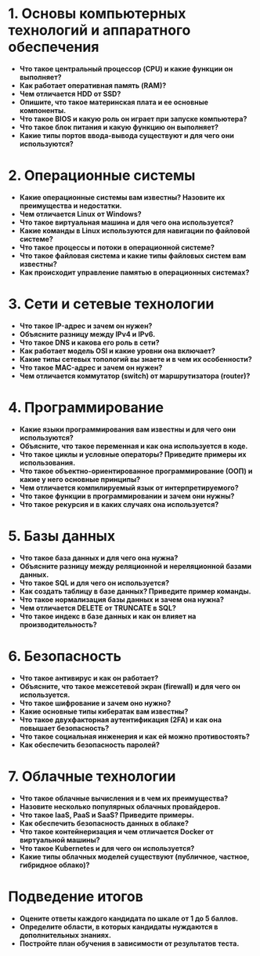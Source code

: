 # 1. Основы компьютерных технологий и аппаратного обеспечения

- **Что такое центральный процессор (CPU) и какие функции он выполняет?**
- **Как работает оперативная память (RAM)?**
- **Чем отличается HDD от SSD?**
- **Опишите, что такое материнская плата и ее основные компоненты.**
- **Что такое BIOS и какую роль он играет при запуске компьютера?**
- **Что такое блок питания и какую функцию он выполняет?**
- **Какие типы портов ввода-вывода существуют и для чего они используются?**

# 2. Операционные системы

- **Какие операционные системы вам известны? Назовите их преимущества и недостатки.**
- **Чем отличается Linux от Windows?**
- **Что такое виртуальная машина и для чего она используется?**
- **Какие команды в Linux используются для навигации по файловой системе?**
- **Что такое процессы и потоки в операционной системе?**
- **Что такое файловая система и какие типы файловых систем вам известны?**
- **Как происходит управление памятью в операционных системах?**

# 3. Сети и сетевые технологии

- **Что такое IP-адрес и зачем он нужен?**
- **Объясните разницу между IPv4 и IPv6.**
- **Что такое DNS и какова его роль в сети?**
- **Как работает модель OSI и какие уровни она включает?**
- **Какие типы сетевых топологий вы знаете и в чем их особенности?**
- **Что такое MAC-адрес и зачем он нужен?**
- **Чем отличается коммутатор (switch) от маршрутизатора (router)?**

# 4. Программирование

- **Какие языки программирования вам известны и для чего они используются?**
- **Объясните, что такое переменная и как она используется в коде.**
- **Что такое циклы и условные операторы? Приведите примеры их использования.**
- **Что такое объектно-ориентированное программирование (ООП) и какие у него основные принципы?**
- **Чем отличается компилируемый язык от интерпретируемого?**
- **Что такое функции в программировании и зачем они нужны?**
- **Что такое рекурсия и в каких случаях она используется?**

# 5. Базы данных

- **Что такое база данных и для чего она нужна?**
- **Объясните разницу между реляционной и нереляционной базами данных.**
- **Что такое SQL и для чего он используется?**
- **Как создать таблицу в базе данных? Приведите пример команды.**
- **Что такое нормализация базы данных и зачем она нужна?**
- **Чем отличается DELETE от TRUNCATE в SQL?**
- **Что такое индекс в базе данных и как он влияет на производительность?**

# 6. Безопасность

- **Что такое антивирус и как он работает?**
- **Объясните, что такое межсетевой экран (firewall) и для чего он используется.**
- **Что такое шифрование и зачем оно нужно?**
- **Какие основные типы кибератак вам известны?**
- **Что такое двухфакторная аутентификация (2FA) и как она повышает безопасность?**
- **Что такое социальная инженерия и как ей можно противостоять?**
- **Как обеспечить безопасность паролей?**

# 7. Облачные технологии

- **Что такое облачные вычисления и в чем их преимущества?**
- **Назовите несколько популярных облачных провайдеров.**
- **Что такое IaaS, PaaS и SaaS? Приведите примеры.**
- **Как обеспечить безопасность данных в облаке?**
- **Что такое контейнеризация и чем отличается Docker от виртуальной машины?**
- **Что такое Kubernetes и для чего он используется?**
- **Какие типы облачных моделей существуют (публичное, частное, гибридное облако)?**

# Подведение итогов

- **Оцените ответы каждого кандидата по шкале от 1 до 5 баллов.**
- **Определите области, в которых кандидаты нуждаются в дополнительных знаниях.**
- **Постройте план обучения в зависимости от результатов теста.**

